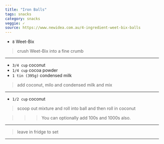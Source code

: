```yaml
---
title: "Iron Balls"
tags: snacks
category: snacks
veggie: ✓
source: https://www.newidea.com.au/4-ingredient-weet-bix-balls
---
```


* `8` Weet-Bix

> crush Weet-Bix into a fine crumb

---

* `3/4 cup` coconut
* `1/4 cup` cocoa powder
* `1 tin (395g)` condensed milk
 
> add coconut, milo and condensed milk and mix

---

* `1/2 cup` coconut

> scoop out mixture and roll into ball and then roll in coconut

>>> You can optionally add 100s and 1000s also. 

---

> leave in fridge to set

---